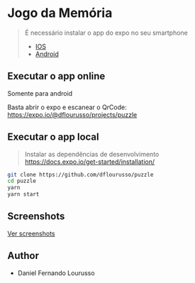 # Jogo da Memória

> É necessário instalar o app do expo no seu smartphone
>  - [IOS](https://itunes.apple.com/app/apple-store/id982107779)
>  - [Android](https://play.google.com/store/apps/details?id=host.exp.exponent&referrer=www)

## Executar o app online

Somente para android

Basta abrir o expo e escanear o QrCode: https://expo.io/@dflourusso/projects/puzzle

## Executar o app local


> Instalar as dependências de desenvolvimento https://docs.expo.io/get-started/installation/

```bash
git clone https://github.com/dflourusso/puzzle
cd puzzle
yarn
yarn start
```

## Screenshots

[Ver screenshots](https://github.com/dflourusso/puzzle/tree/main/screenshots)

## Author

- Daniel Fernando Lourusso